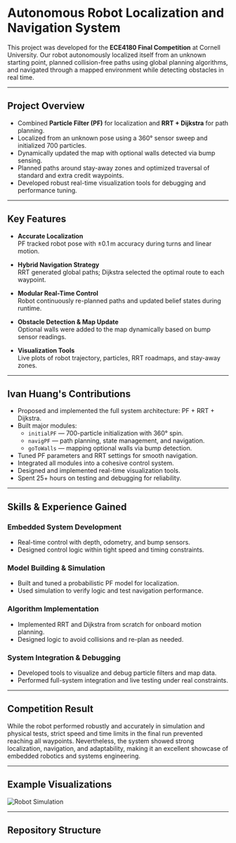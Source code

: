 # Autonomous Robot Localization and Navigation System

This project was developed for the **ECE4180 Final Competition** at Cornell University. Our robot autonomously localized itself from an unknown starting point, planned collision-free paths using global planning algorithms, and navigated through a mapped environment while detecting obstacles in real time.

---

## Project Overview

- Combined **Particle Filter (PF)** for localization and **RRT + Dijkstra** for path planning.
- Localized from an unknown pose using a 360° sensor sweep and initialized 700 particles.
- Dynamically updated the map with optional walls detected via bump sensing.
- Planned paths around stay-away zones and optimized traversal of standard and extra credit waypoints.
- Developed robust real-time visualization tools for debugging and performance tuning.

---

## Key Features

- **Accurate Localization**  
  PF tracked robot pose with ±0.1 m accuracy during turns and linear motion.

- **Hybrid Navigation Strategy**  
  RRT generated global paths; Dijkstra selected the optimal route to each waypoint.

- **Modular Real-Time Control**  
  Robot continuously re-planned paths and updated belief states during runtime.

- **Obstacle Detection & Map Update**  
  Optional walls were added to the map dynamically based on bump sensor readings.

- **Visualization Tools**  
  Live plots of robot trajectory, particles, RRT roadmaps, and stay-away zones.

---

## Ivan Huang's Contributions

- Proposed and implemented the full system architecture: PF + RRT + Dijkstra.
- Built major modules:
  - `initialPF` — 700-particle initialization with 360° spin.
  - `navigPF` — path planning, state management, and navigation.
  - `goToWalls` — mapping optional walls via bump detection.
- Tuned PF parameters and RRT settings for smooth navigation.
- Integrated all modules into a cohesive control system.
- Designed and implemented real-time visualization tools.
- Spent 25+ hours on testing and debugging for reliability.

---

## Skills & Experience Gained

### Embedded System Development
- Real-time control with depth, odometry, and bump sensors.
- Designed control logic within tight speed and timing constraints.

### Model Building & Simulation
- Built and tuned a probabilistic PF model for localization.
- Used simulation to verify logic and test navigation performance.

### Algorithm Implementation
- Implemented RRT and Dijkstra from scratch for onboard motion planning.
- Designed logic to avoid collisions and re-plan as needed.

### System Integration & Debugging
- Developed tools to visualize and debug particle filters and map data.
- Performed full-system integration and live testing under real constraints.

---

## Competition Result

While the robot performed robustly and accurately in simulation and physical tests, strict speed and time limits in the final run prevented reaching all waypoints. Nevertheless, the system showed strong localization, navigation, and adaptability, making it an excellent showcase of embedded robotics and systems engineering.

---

## Example Visualizations 
![Robot Simulation](images/simulation_result.png)

---

## Repository Structure 

